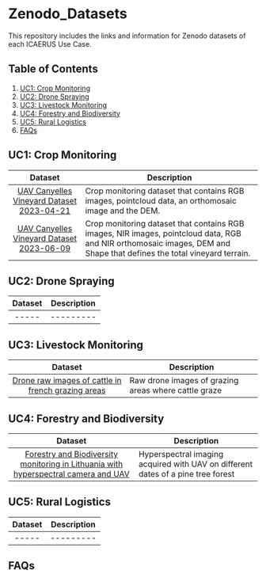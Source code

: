 # Zenodo_Datasets
This repository includes the links and information for Zenodo datasets of each ICAERUS Use Case. 

## Table of Contents
1. [UC1: Crop Monitoring](#uc1-crop-monitoring)
2. [UC2: Drone Spraying](#uc2-drone-spraying)
3. [UC3: Livestock Monitoring](#uc3-livestock-monitoring)
4. [UC4: Forestry and Biodiversity](#uc4-forestry-and-biodiversity)
5. [UC5: Rural Logistics](#uc5-rural-logistics)
6. [FAQs](#faqs)



## UC1: Crop Monitoring

| Dataset | Description |
| :---: | --- |
| [UAV Canyelles Vineyard Dataset 2023-04-21](https://zenodo.org/records/8123870) | Crop monitoring dataset that contains RGB images, pointcloud data, an orthomosaic image and the DEM. |
| [UAV Canyelles Vineyard Dataset 2023-06-09](https://zenodo.org/records/10069963) | Crop monitoring dataset that contains RGB images, NIR images, pointcloud data, RGB and NIR orthomosaic images, DEM and Shape that defines the total vineyard terrain. |


## UC2: Drone Spraying

| Dataset | Description |
| :---: | --- |
| ----- | ---------|


## UC3: Livestock Monitoring


| Dataset | Description |
| :---: | --- |
| [Drone raw images of cattle in french grazing areas](https://zenodo.org/records/8234156) | Raw drone images of grazing areas where cattle graze|

## UC4: Forestry and Biodiversity

| Dataset | Description |
| :---: | --- |
| [Forestry and Biodiversity monitoring in Lithuania with hyperspectral camera and UAV](https://zenodo.org/records/8333789) | Hyperspectral imaging acquired with UAV on different dates of a pine tree forest|



## UC5: Rural Logistics

| Dataset | Description |
| :---: | --- |
| ----- | ---------|


## FAQs
